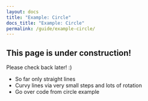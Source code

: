 ```yaml
---
layout: docs
title: "Example: Circle"
docs_title: "Example: Circle"
permalink: /guide/example-circle/
---
```


## This page is under construction!

Please check back later! :)

- So far only straight lines
- Curvy lines via very small steps and lots of rotation
- Go over code from circle example
